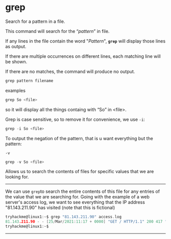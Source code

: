 # grep



Search for a pattern in a file.

This command will search for the “_pattern_” in file.

If any lines in the file contain the word "_Pattern_", **`grep`** will display those lines as output.

If there are multiple occurrences on different lines, each matching line will be shown.

If there are no matches, the command will produce no output.

```jsx
grep pattern filename
```

examples

```c
grep So <file>
```

so it will display all the things containg with “So” in \<file>.

Grep is case sensitive, so to remove it for convenience, we use `-i`:

```c
grep -i So <file>
```

To output the negation of the pattern, that is u want everything but the pattern:

`-v`

```c
grep -v So <file>
```

Allows us to search the contents of files for specific values that we are looking for.

***

We can use `grep`to search the entire contents of this file for any entries of the value that we are searching for. Going with the example of a web server's access log, we want to see everything that the IP address "81.143.211.90" has visited (note that this is fictional)

```c
tryhackme@linux1:~$ grep "81.143.211.90" access.log
81.143.211.90 - - [25/Mar/2021:11:17 + 0000] "GET / HTTP/1.1" 200 417 "-" "Mozilla/5.0 (Linux; Android 7.0; Moto G(4))"
tryhackme@linux1:~$
```

***
